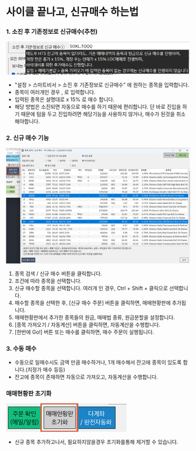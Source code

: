 # 사이클 끝나고, 신규매수 하는법

### 1. 소진 후 기존정보로 신규매수(추천)

![alt text](../.gitbook/assets/usecase/image1.png)

* "설정 > 스마트비서 > 소진 후 기존정보로 신규매수" 에 원하는 종목을 입력합니다.
* 종목이 여러개인 경우 , 로 입력합니다.
* 입력된 종목은 설명대로 x 15% 로 매수 합니다.
* 해당 방법은 소진되면 자동으로 매수를 하기 때문에 편리합니다. 단 바로 진입을 하기 때문에 텀을 두고 진입하려면 해당기능을 사용하지 않거나, 매수가 된것을 취소해야합니다.



### 2. 신규 매수 기능

![alt text](../.gitbook/assets/usecase/image_new_1.png)

1. 종목 검색 / 신규 매수 버튼을 클릭합니다.
2. 조건에 따라 종목을 선택합니다.
3. 신규 매수할 종목을 선택합니다. 여러개 인 경우, Ctrl + Shift + 클릭으로 선택합니다.
4. 매수할 종목을 선택한 후, \[신규 매수 주문] 버튼을 클릭하면, 매매현황판에 추가됩니다.
5. 매매현황판에서 추가한 종목들의 원금, 매매법 종류, 원금분할을 설정합니다.
6. \[종목 가져오기 / 자동계산] 버튼을 클릭하면, 자동계산을 수행합니다.
7. \[한번에 Go!] 버튼 또는 매수를 클릭하면, 매수 주문이 실행됩니다.



### 3. 수동 매수

* 수동으로 일매수시도 금액 만큼 매수하거나, 1개 매수해서 잔고에 종목이 있도록 합니다.(지정가 매수 등등)
* 잔고에 종목이 존재하면 자동으로 가져오고, 자동계산을 수행합니다.



### 매매현황판 초기화

![](<../.gitbook/assets/image (7).png>)

* 신규 종목 추가하고나서, 필요하지않을경우  초기화를통해 제거할 수 있습니다.
